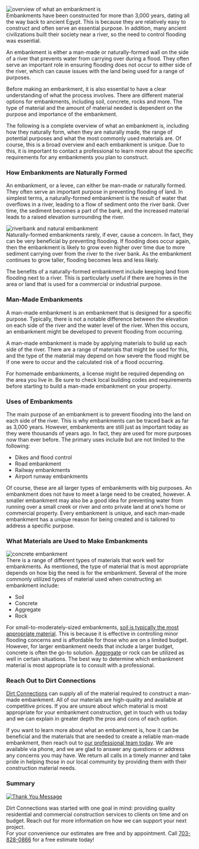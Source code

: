![overview of what an embankment is](https://s15485.pcdn.co/wp-content/uploads/2020/06/overview-of-what-an-embankment-is.jpg)  
Embankments have been constructed for more than 3,000 years, dating all the way back to ancient Egypt. This is because they are relatively easy to construct and often serve an essential purpose. In addition, many ancient civilizations built their society near a river, so the need to control flooding was essential.

An embankment is either a man-made or naturally-formed wall on the side of a river that prevents water from carrying over during a flood. They often serve an important role in ensuring flooding does not occur to either side of the river, which can cause issues with the land being used for a range of purposes.

Before making an embankment, it is also essential to have a clear understanding of what the process involves. There are different material options for embankments, including soil, concrete, rocks and more. The type of material and the amount of material needed is dependent on the purpose and importance of the embankment.

The following is a complete overview of what an embankment is, including how they naturally form, when they are naturally made, the range of potential purposes and what the most commonly used materials are. Of course, this is a broad overview and each embankment is unique. Due to this, it is important to contact a professional to learn more about the specific requirements for any embankments you plan to construct.

### How Embankments are Naturally Formed

An embankment, or a levee, can either be man-made or naturally formed. They often serve an important purpose in preventing flooding of land. In simplest terms, a naturally-formed embankment is the result of water that overflows in a river, leading to a flow of sediment onto the river bank. Over time, the sediment becomes a part of the bank, and the increased material leads to a raised elevation surrounding the river.

![riverbank and natural embankment](https://s15485.pcdn.co/wp-content/uploads/2020/06/riverbank-and-natural-embankment.jpg)  
Naturally-formed embankments rarely, if ever, cause a concern. In fact, they can be very beneficial by preventing flooding. If flooding does occur again, then the embankment is likely to grow even higher over time due to more sediment carrying over from the river to the river bank. As the embankment continues to grow taller, flooding becomes less and less likely.

The benefits of a naturally-formed embankment include keeping land from flooding next to a river. This is particularly useful if there are homes in the area or land that is used for a commercial or industrial purpose.

### Man-Made Embankments

A man-made embankment is an embankment that is designed for a specific purpose. Typically, there is not a notable difference between the elevation on each side of the river and the water level of the river. When this occurs, an embankment might be developed to prevent flooding from occurring.

A man-made embankment is made by applying materials to build up each side of the river. There are a range of materials that might be used for this, and the type of the material may depend on how severe the flood might be if one were to occur and the calculated risk of a flood occurring.

For homemade embankments, a license might be required depending on the area you live in. Be sure to check local building codes and requirements before starting to build a man-made embankment on your property.

### Uses of Embankments

The main purpose of an embankment is to prevent flooding into the land on each side of the river. This is why embankments can be traced back as far as 3,000 years. However, embankments are still just as important today as they were thousands of years ago. In fact, they are used for more purposes now than ever before. The primary uses include but are not limited to the following:

- Dikes and flood control
- Road embankment
- Railway embankments
- Airport runway embankments

Of course, these are all larger types of embankments with big purposes. An embankment does not have to meet a large need to be created, however. A smaller embankment may also be a good idea for preventing water from running over a small creek or river and onto private land at one’s home or commercial property. Every embankment is unique, and each man-made embankment has a unique reason for being created and is tailored to address a specific purpose.

### What Materials are Used to Make Embankments

![concrete embankment](https://s15485.pcdn.co/wp-content/uploads/2020/06/concrete-embankment.jpg)  
There is a range of different types of materials that work well for embankments. As mentioned, the type of material that is most appropriate depends on how big the need is for the embankment. Several of the more commonly utilized types of material used when constructing an embankment include:

- Soil
- Concrete
- Aggregate
- Rock

For small-to-moderately-sized embankments, [soil is typically the most appropriate material](https://www.dirtconnections.com/fill-dirt-delivery-sales-work-near-me/). This is because it is effective in controlling minor flooding concerns and is affordable for those who are on a limited budget. However, for larger embankment needs that include a larger budget, concrete is often the go-to solution. [Aggregate](https://www.gravelfacts.ca/what-is-aggregate-1) or rock can be utilized as well in certain situations. The best way to determine which embankment material is most appropriate is to consult with a professional.

### Reach Out to Dirt Connections

[Dirt Connections](https://dirtconnectionspro.com/) can supply all of the material required to construct a man-made embankment. All of our materials are high-quality and available at competitive prices. If you are unsure about which material is most appropriate for your embankment construction, get in touch with us today and we can explain in greater depth the pros and cons of each option.

If you want to learn more about what an embankment is, how it can be beneficial and the materials that are needed to create a reliable man-made embankment, then reach out to [our professional team today](https://checkout.dirtconnections.com/order/). We are available via phone, and we are glad to answer any questions or address any concerns you may have. We return all calls in a timely manner and take pride in helping those in our local community by providing them with their construction material needs.

### Summary

[![Thank You Message](https://s15485.pcdn.co/wp-content/uploads/2020/02/Depositphotos_75976325_s-2019.jpg)](https://www.dirtconnections.com/)

Dirt Connections was started with one goal in mind: providing quality residential and commercial construction services to clients on time and on budget. Reach out for more information on how we can support your next project.  
For your convenience our estimates are free and by appointment. Call [703-828-0866](tel:+17038280866) for a free estimate today!
